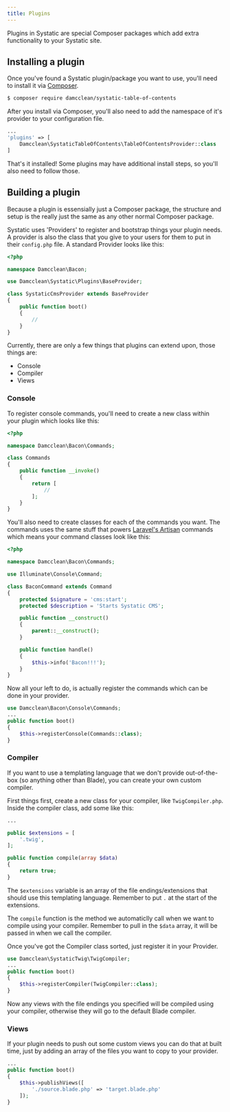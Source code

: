 ```yaml
---
title: Plugins
---
```


Plugins in Systatic are special Composer packages which add extra functionality to your Systatic site.

<a name="install"> </a>
## Installing a plugin
Once you've found a Systatic plugin/package you want to use, you'll need to install it via [Composer](https://getcomposer.org/).

```bash
$ composer require damcclean/systatic-table-of-contents
```

After you install via Composer, you'll also need to add the namespace of it's provider to your configuration file.

```php
...
'plugins' => [
	Damcclean\SystaticTableOfContents\TableOfContentsProvider::class
]
```

That's it installed! Some plugins may have additional install steps, so you'll also need to follow those.

<a name="building"> </a>
## Building a plugin

Because a plugin is essensially just a Composer package, the structure and setup is the really just the same as any other normal Composer package.

Systatic uses 'Providers' to register and bootstrap things your plugin needs. A provider is also the class that you give to your users for them to put in their `config.php` file. A standard Provider looks like this:

```php
<?php

namespace Damcclean\Bacon;

use Damcclean\Systatic\Plugins\BaseProvider;

class SystaticCmsProvider extends BaseProvider
{
	public function boot()
	{
		//
	}
}

```

Currently, there are only a few things that plugins can extend upon, those things are:
* Console
* Compiler
* Views

### Console

To register console commands, you'll need to create a new class within your plugin which looks like this:

```php
<?php

namespace Damcclean\Bacon\Commands;

class Commands
{
    public function __invoke()
    {
        return [
        	//
        ];
    }
}
```

You'll also need to create classes for each of the commands you want. The commands uses the same stuff that powers [Laravel's Artisan](https://laravel.com/docs/5.8/artisan) commands which means your command classes look like this:

```php
<?php

namespace Damcclean\Bacon\Commands;

use Illuminate\Console\Command;

class BaconCommand extends Command
{
    protected $signature = 'cms:start';
    protected $description = 'Starts Systatic CMS';

    public function __construct()
    {
        parent::__construct();
    }

    public function handle()
    {
        $this->info('Bacon!!!');
    }
}
```

Now all your left to do, is actually register the commands which can be done in your provider.

```php
use Damcclean\Bacon\Console\Commands;
...
public function boot()
{
	$this->registerConsole(Commands::class);
}
```

### Compiler

If you want to use a templating language that we don't provide out-of-the-box (so anything other than Blade), you can create your own custom compiler.

First things first, create a new class for your compiler, like `TwigCompiler.php`. Inside the compiler class, add some like this:

```php
...

public $extensions = [
	'.twig',
];

public function compile(array $data)
{
	return true;
}
```

The `$extensions` variable is an array of the file endings/extensions that should use this templating language. Remember to put `.` at the start of the extensions.

The `compile` function is the method we automaticlly call when we want to compile using your compiler. Remember to pull in the `$data` array, it will be passed in when we call the compiler.

Once you've got the Compiler class sorted, just register it in your Provider.

```php
use Damcclean\SystaticTwig\TwigCompiler;
...
public function boot()
{
	$this->registerCompiler(TwigCompiler::class);
}
```

Now any views with the file endings you specified will be compiled using your compiler, otherwise they will go to the default Blade compiler.

### Views

If your plugin needs to push out some custom views you can do that at built time, just by adding an array of the files you want to copy to your provider.

```php
...
public function boot()
{
	$this->publishViews([
		'./source.blade.php' => 'target.blade.php'
	]);
}
```

